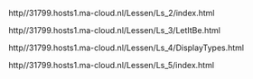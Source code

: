 http//31799.hosts1.ma-cloud.nl/Lessen/Ls_2/index.html

http//31799.hosts1.ma-cloud.nl/Lessen/Ls_3/LetItBe.html

http//31799.hosts1.ma-cloud.nl/Lessen/Ls_4/DisplayTypes.html

http//31799.hosts1.ma-cloud.nl/Lessen/Ls_5/index.html